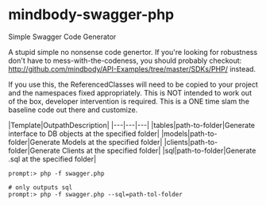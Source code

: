 # mindbody-swagger-php
Simple Swagger Code Generator

A stupid simple no nonsense code genertor. If you're looking for robustness don't have to mess-with-the-codeness, you should probably checkout: http://github.com/mindbody/API-Examples/tree/master/SDKs/PHP/ instead.

If you use this, the ReferencedClasses will need to be copied to your project and the 
namespaces fixed appropriately. This is NOT intended to work out of the box, developer
intervention is required. This is a ONE time slam the baseline code out there and customize.

|Template|OutpathDescription|
|---|---|---|
|tables|path-to-folder|Generate interface to DB objects at the specified folder|
|models|path-to-folder|Generate Models at the specified folder|
|clients|path-to-folder|Generate Clients at the specified folder|
|sql|path-to-folder|Generate .sql at the specified folder|

```
prompt:> php -f swagger.php

# only outputs sql
prompt:> php -f swagger.php --sql=path-tol-folder
```
